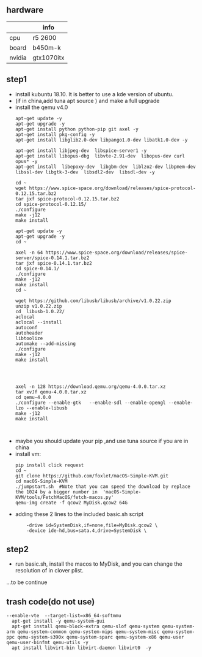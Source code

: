 ## hardware

|      |  info                                              |
| -------- | ----------------------------------------------------- |
| cpu | r5 2600                 |
| board | b450m-k            |
| nvidia | gtx1070itx          |

## 
## step1
* install kubuntu 18.10. It is better to use a kde version of ubuntu.
* (if in china,add tuna apt source ) and make a full upgrade
* install the qemu v4.0
  ```text
  apt-get update -y
  apt-get upgrade -y
  apt-get install python python-pip git axel -y
  apt-get install pkg-config -y
  apt-get install libglib2.0-dev libpango1.0-dev libatk1.0-dev -y

  apt-get install libjpeg-dev  libspice-server1 -y
  apt-get install libopus-dbg  libvte-2.91-dev  libopus-dev curl opus* -y
  apt-get install  libepoxy-dev  libgbm-dev  liblzo2-dev libpmem-dev libssl-dev libgtk-3-dev  libsdl2-dev  libsdl-dev -y
  
  cd ~
  wget https://www.spice-space.org/download/releases/spice-protocol-0.12.15.tar.bz2
  tar jxf spice-protocol-0.12.15.tar.bz2
  cd spice-protocol-0.12.15/
  ./configure 
  make -j12
  make install
  
  apt-get update -y
  apt-get upgrade -y
  cd ~

  axel -n 64 https://www.spice-space.org/download/releases/spice-server/spice-0.14.1.tar.bz2
  tar jxf spice-0.14.1.tar.bz2 
  cd spice-0.14.1/
  ./configure 
  make -j12
  make install
  cd ~
  
  wget https://github.com/libusb/libusb/archive/v1.0.22.zip
  unzip v1.0.22.zip
  cd  libusb-1.0.22/
  aclocal
  aclocal --install
  autoconf
  autoheader 
  libtoolize
  automake --add-missing
  ./configure 
  make -j12
  make install 
  
  
  
  
  axel -n 128 https://download.qemu.org/qemu-4.0.0.tar.xz
  tar xvJf qemu-4.0.0.tar.xz
  cd qemu-4.0.0
  ./configure --enable-gtk   --enable-sdl --enable-opengl --enable-lzo --enable-libusb 
  make -j12
  make install
  
  

  ```
 * maybe you should update your pip ,and use tuna source if you are in china
 * install vm:
    ```text
    pip install click request
    cd ~
    git clone https://github.com/foxlet/macOS-Simple-KVM.git
    cd macOS-Simple-KVM
    ./jumpstart.sh  #Note that you can speed the download by replace the 1024 by a bigger number in  'macOS-Simple-KVM/tools/FetchMacOS/fetch-macos.py'
    qemu-img create -f qcow2 MyDisk.qcow2 64G
    ```
 * adding these 2 lines to the included basic.sh script
     ```text
         -drive id=SystemDisk,if=none,file=MyDisk.qcow2 \
         -device ide-hd,bus=sata.4,drive=SystemDisk \
     ```
## 
## step2
* run basic.sh, install the macos to MyDisk, and you can change the resolution of in clover plist.

...to be continue

## 
## trash code(do not use)
```text
--enable-vte  --target-list=x86_64-softmmu
  apt-get install -y qemu-system-gui
  apt-get install qemu-block-extra qemu-slof qemu-system qemu-system-arm qemu-system-common qemu-system-mips qemu-system-misc qemu-system-ppc qemu-system-s390x qemu-system-sparc qemu-system-x86 qemu-user qemu-user-binfmt qemu-utils -y
  apt install libvirt-bin libvirt-daemon libvirt0  -y
```
